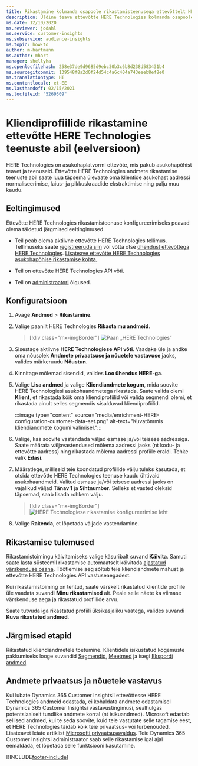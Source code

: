 ```yaml
---
title: Rikastamine kolmanda osapoole rikastamisteenusega ettevõttelt HERE Technologies
description: Üldine teave ettevõtte HERE Technologies kolmanda osapoole rikastamise kohta.
ms.date: 12/10/2020
ms.reviewer: jodahl
ms.service: customer-insights
ms.subservice: audience-insights
ms.topic: how-to
author: m-hartmann
ms.author: mhart
manager: shellyha
ms.openlocfilehash: 258e37de9d9685d9ebc30b3c6b8d238d583431b4
ms.sourcegitcommit: 139548f8a2d0f24d54c4a6c404a743eeeb8ef8e0
ms.translationtype: HT
ms.contentlocale: et-EE
ms.lasthandoff: 02/15/2021
ms.locfileid: "5269509"
---
```

# <a name="enrichment-of-customer-profiles-with-here-technologies-preview"></a>Kliendiprofiilide rikastamine ettevõtte HERE Technologies teenuste abil (eelversioon)

HERE Technologies on asukohaplatvormi ettevõte, mis pakub asukohapõhist teavet ja teenuseid. Ettevõtte HERE Technologies andmete rikastamise teenuste abil saate luua täpsema ülevaate oma klientide asukohast aadressi normaliseerimise, laius- ja pikkuskraadide ekstraktimise ning palju muu kaudu.

## <a name="prerequisites"></a>Eeltingimused

Ettevõtte HERE Technologies rikastamisteenuse konfigureerimiseks peavad olema täidetud järgmised eeltingimused.

- Teil peab olema aktiivne ettevõtte HERE Technologies tellimus. Tellimuseks saate [registreeruda siin](https://developer.here.com/sign-up?utm_medium=referral&utm_source=Microsoft-Dynamics-CI&create=Freemium-Basic) või võtta otse [ühendust ettevõttega HERE Technologies](https://developer.here.com/help?utm_medium=referral&utm_source=Microsoft-Dynamics-CI#how-can-we-help-you). [Lisateave ettevõtte HERE Technologies asukohapõhise rikastamise kohta.](https://developer.here.com/location-enrichment?cid=Dev-MicrosoftDynamics-DB-0-Dev-&utm_source=MicrosoftDynamics&utm_medium=referral&utm_campaign=Online_Dev_ReferralMicrosoft)

- Teil on ettevõtte HERE Technologies API võti.

- Teil on [administraatori](permissions.md#administrator) õigused.

## <a name="configuration"></a>Konfiguratsioon

1. Avage **Andmed** > **Rikastamine**.

1. Valige paanilt HERE Technologies **Rikasta mu andmeid**.

   > [!div class="mx-imgBorder"]
   > ![Paan „HERE Technologies“](media/HERE-tile.png "Paan „HERE Technologies“")

1. Sisestage aktiivne **HERE Technologiese API võti**. Vaadake üle ja andke oma nõusolek **Andmete privaatsuse ja nõuetele vastavuse** jaoks, valides märkeruudu **Nõustun**. 

1. Kinnitage mõlemad sisendid, valides **Loo ühendus HERE-ga**.

1.  Valige **Lisa andmed** ja valige **Kliendiandmete kogum**, mida soovite HERE Technologiesi asukohaandmetega rikastada. Saate valida olemi **Klient**, et rikastada kõik oma kliendiprofiilid või valida segmendi olemi, et rikastada ainult selles segmendis sisalduvad kliendiprofiilid.

    :::image type="content" source="media/enrichment-HERE-configuration-customer-data-set.png" alt-text="Kuvatõmmis kliendiandmete kogumi valimisel.":::

1. Valige, kas soovite vastendada väljad esmase ja/või teisese aadressiga. Saate määrata väljavastendused mõlema aadressi jaoks (nt kodu- ja ettevõtte aadress) ning rikastada mõlema aadressi profiile eraldi. Tehke valik **Edasi**.

1. Määratlege, milliseid teie koondatud profiilide välju tuleks kasutada, et otsida ettevõtte HERE Technologies teenuse kaudu ühtivaid asukohaandmeid. Valitud esmase ja/või teisese aadressi jaoks on vajalikud väljad **Tänav 1** ja **Sihtnumber**. Selleks et vasted oleksid täpsemad, saab lisada rohkem välju.

   > [!div class="mx-imgBorder"]
   > ![HERE Technologiese rikastamise konfigureerimise leht](media/enrichment-HERE-configuration.png "HERE Technologiese rikastamise konfigureerimise leht")

1. Valige **Rakenda**, et lõpetada väljade vastendamine.

## <a name="enrichment-results"></a>Rikastamise tulemused

Rikastamistoimingu käivitamiseks valige käsuribalt suvand **Käivita**. Samuti saate lasta süsteemil rikastamise automaatselt käivitada [ajastatud värskenduse osana](system.md#schedule-tab). Töötlemise aeg sõltub teie kliendiandmete mahust ja ettevõtte HERE Technologies API vastuseaegadest.

Kui rikastamistoiming on tehtud, saate värskelt rikastatud klientide profiile üle vaadata suvandi **Minu rikastamised** alt. Peale selle näete ka viimase värskenduse aega ja rikastatud profiilide arvu.

Saate tutvuda iga rikastatud profiili üksikasjaliku vaatega, valides suvandi **Kuva rikastatud andmed**.

## <a name="next-steps"></a>Järgmised etapid

Rikastatud kliendiandmetele toetumine. Klientidele isikustatud kogemuste pakkumiseks looge suvandid [Segmendid](segments.md), [Meetmed](measures.md) ja isegi [Ekspordi andmed](export-destinations.md).

## <a name="data-privacy-and-compliance"></a>Andmete privaatsus ja nõuetele vastavus

Kui lubate Dynamics 365 Customer Insightsil ettevõttesse HERE Technologies andmeid edastada, ei kohaldata andmete edastamisel Dynamics 365 Customer Insightsi vastavustingimusi, sealhulgas potentsiaalselt tundlike andmete korral (nt isikuandmed). Microsoft edastab sellised andmed, kui te seda soovite, kuid teie vastutate selle tagamise eest, et HERE Technologies täidab kõik teie privaatsus- või turbenõuded. Lisateavet leiate artiklist [Microsofti privaatsusavaldus](https://go.microsoft.com/fwlink/?linkid=396732).
Teie Dynamics 365 Customer Insightsi administraator saab selle rikastamise igal ajal eemaldada, et lõpetada selle funktsiooni kasutamine.


[!INCLUDE[footer-include](../includes/footer-banner.md)]